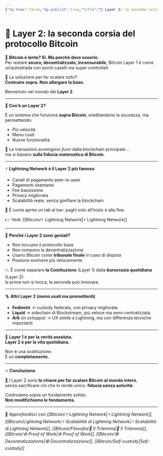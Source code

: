 ```yaml
---
{"dg-home":false,"dg-publish":true,"title":"🧱 Layer 2: la seconda corsia del protocollo Bitcoin","tags":["Bitcoin","Layer2","Lightning","Scalabilità","Sicurezza","Trilemma"],"date":"2025-07-09","permalink":"/bitcoin/layer-2/","dgPassFrontmatter":true}
---
```



# 🧱 Layer 2: la seconda corsia del protocollo Bitcoin

🚧 **Bitcoin è lento? Sì. Ma perché deve esserlo.**  
Per restare **sicuro, decentralizzato, incensurabile**, Bitcoin Layer 1 è come un’autostrada con pochi caselli ma super controllati.

🧠 La soluzione per far scalare tutto?  
**Costruire sopra. Non allargare la base.**

Benvenuto nel mondo dei **Layer 2**.

---

🧱 **Cos’è un Layer 2?**

È un sistema che funziona **sopra Bitcoin**, ereditandone la sicurezza, ma permettendo:

- Più velocità  
- Meno costi  
- Nuove funzionalità

🎯 Le transazioni avvengono *fuori* dalla blockchain principale…  
ma si basano **sulla fiducia matematica di Bitcoin**.

---

⚡ **Lightning Network è il Layer 2 più famoso**

- Canali di pagamento peer-to-peer  
- Pagamenti istantanei  
- Fee bassissime  
- Privacy migliorata  
- Scalabilità reale, senza gonfiare la blockchain

📡 È come aprire un tab al bar: paghi solo all’inizio e alla fine.

👉 Vedi: [[Bitcoin/⚡ Lightning Network\|⚡ Lightning Network]]

---

🔐 **Perché i Layer 2 sono geniali?**

- Non toccano il protocollo base  
- Non rompono la decentralizzazione  
- Usano Bitcoin come **tribunale finale** in caso di disputa  
- Possono evolvere più velocemente

📉 È come separare **la Costituzione** (Layer 1) dalla **burocrazia quotidiana** (Layer 2):  
la prima non si tocca, la seconda può innovare.

---

🪜 **Altri Layer 2 (meno usati ma promettenti)**

- **Fedimint** → custody federata, con privacy migliorata  
- **Liquid** → sidechain di Blockstream, più veloce ma semi-centralizzata  
- **Ark** (in sviluppo) → UX simile a Lightning, ma con differenze tecniche importanti

---

🔄 **Layer 1 è per la verità assoluta.  
Layer 2 è per la vita quotidiana.**

Non è una sostituzione.  
È un **completamento.**

---

🔥 **Conclusione**

🧱 I Layer 2 sono **la chiave per far scalare Bitcoin al mondo intero**,  
senza sacrificare ciò che lo rende unico: **fiducia senza autorità.**

Costruiamo sopra un fondamento solido.  
**Non modifichiamo le fondamenta.**

---

🔗 _Approfondisci con [[Bitcoin/⚡ Lightning Network\|⚡ Lightning Network]], [[Bitcoin/Lightning Network/⚡ Scalabilità di Lightning Network\|⚡ Scalabilità di Lightning Network]], [[Bitcoin/Filosofia/🔺 Il Trilemma\|🔺 Il Trilemma]], [[Bitcoin/⚙️  Proof of Work\|⚙️  Proof of Work]], [[Bitcoin/🕸️ Decentralizzazione\|🕸️ Decentralizzazione]], [[Bitcoin/Self-custody\|Self-custody]]_